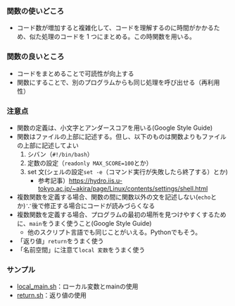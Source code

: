 ### 関数の使いどころ
* コード数が増加すると複雑化して、コードを理解するのに時間がかかるため、似た処理のコードを 1 つにまとめる。この時関数を用いる。
### 関数の良いところ
* コードをまとめることで可読性が向上する
* 関数にすることで、別のプログラムからも同じ処理を呼び出せる（再利用性）
### 注意点
* 関数の定義は、小文字とアンダースコアを用いる(Google Style Guide)
* 関数はファイルの上部に記述する。但し、以下のものは関数よりもファイルの上部に記述してよい
  1. シバン（`#!/bin/bash`）
  2. 定数の設定（`readonly MAX_SCORE=100`とか）
  3. set 文(シェルの設定`set -e`（コマンド実行が失敗したら終了する）とか)
      * 参考記事）https://hydro.iis.u-tokyo.ac.jp/~akira/page/Linux/contents/settings/shell.html
* 複数関数を定義する場合、関数の間に関数以外の文を記述しない(`echo`とか)∵後で修正する場合にコードが読みづらくなる
* 複数関数を定義する場合、プログラムの最初の場所を見つけやすくするために、`main`をうまく使うこと(Google Style Guide)
  * 他のスクリプト言語でも同じことがいえる。Pythonでもそう。
* 「返り値」`return`をうまく使う
* 「名前空間」に注意て`local 変数`をうまく使う

### サンプル
* [local_main.sh](local_main.sh)：ローカル変数とmainの使用
* [return.sh](return.sh)：返り値の使用